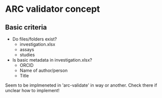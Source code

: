 # ARC validator concept

## Basic criteria

- Do files/folders exist?
  - investigation.xlsx
  - assays
  - studies
- Is basic metadata in investigation.xlsx?
  - ORCID
  - Name of author/person
  - Title

Seem to be implmeneted in 'arc-validate' in way or another. Check there if unclear how to implement!